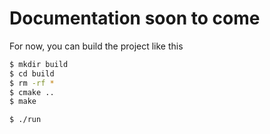 # Documentation soon to come

For now, you can build the project like this

```bash
$ mkdir build
$ cd build
$ rm -rf *
$ cmake ..
$ make

$ ./run
```
